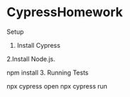 # CypressHomework
Setup
1. Install Cypress

2.Install Node.js.

npm install
3. Running Tests


npx cypress open
npx cypress run
